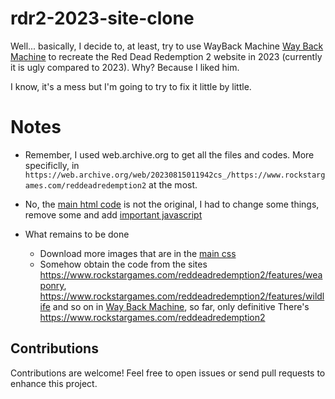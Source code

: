 # rdr2-2023-site-clone
Well... basically, I decide to, at least, try to use WayBack Machine [Way Back Machine](https://web.archive.org) to recreate the Red Dead Redemption 2 website in 2023 (currently it is ugly compared to 2023). Why? Because I liked him.

I know, it's a mess but I'm going to try to fix it little by little.

# Notes
- Remember, I used web.archive.org to get all the files and codes. More specificlly, in ```https://web.archive.org/web/20230815011942cs_/https://www.rockstargames.com/reddeadredemption2``` at the most.

- No, the [main html code](./index.html) is not the original, I had to change some things, remove some and add [important javascript](./assets/js/script.js)

- What remains to be done
  - Download more images that are in the [main css](./assets/css/2455f5211be05b218519.css)
  - Somehow obtain the code from the sites https://www.rockstargames.com/reddeadredemption2/features/weaponry, https://www.rockstargames.com/reddeadredemption2/features/wildlife and so on in [Way Back Machine](https://web.archive.org), so far, only definitive There's https://www.rockstargames.com/reddeadredemption2

## Contributions

Contributions are welcome! Feel free to open issues or send pull requests to enhance this project.
